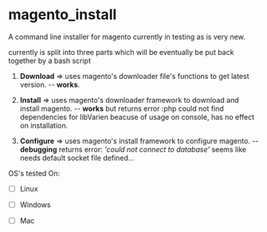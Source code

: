 # magento_install

A command line installer for magento
currently in testing as is very new.

currently is split into three parts which will be eventually be put back together by a bash script

1. **Download** => uses magento's downloader file's functions to get latest version. -- **works**.

2. **Install** => uses magento's downloader framework to download and install magento. -- **works** but returns error
:php could not find dependencies for libVarien beacuse of usage on console, has no effect on installation.

3. **Configure** => uses magento's install framework to configure magento. -- **debugging** returns error:
*'could not connect to database'* seems like needs default socket file defined...

OS's tested On:

- [ ]  Linux

- [ ]  Windows

- [ ]  Mac

